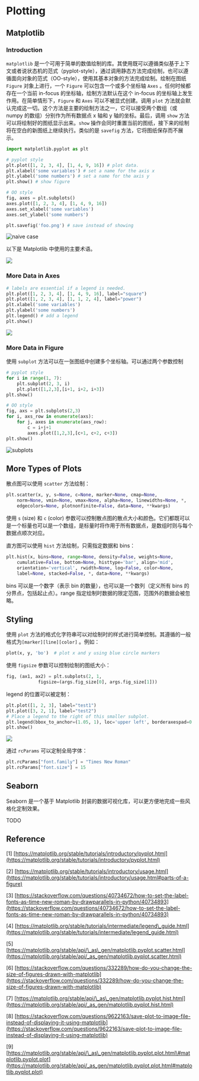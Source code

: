 # Plotting

## Matplotlib

### Introduction

`matplotlib` 是一个可用于简单的数值绘制的库。其使用既可以遵循类似基于上下文或者说状态机的范式（pyplot-style），通过调用静态方法完成绘制，也可以遵循面向对象的范式（OO-style），使用其基本对象的方法完成绘制。绘制在图纸 `Figure` 对象上进行，一个 `Figure` 可以包含一个或多个坐标轴 `Axes` 。任何时候都存在一个当前 in-focus 的坐标轴，绘制方法默认在这个 in-focus 的坐标轴上发生作用。在简单情形下，`Figure` 和 `Axes` 可以不被显式创建。调用 `plot` 方法就会默认完成这一切。这个方法是主要的绘制方法之一，它可以接受两个数组（或 numpy 的数组）分别作为所有数据点 x 轴和 y 轴的坐标。最后，调用 `show` 方法可以将绘制好的图纸显示出来。`show` 操作会同时重置当前的图纸，接下来的绘制将在空白的新图纸上继续执行。类似的是 `savefig` 方法，它将图纸保存而不展示。

```python
import matplotlib.pyplot as plt

# pyplot style
plt.plot([1, 2, 3, 4], [1, 4, 9, 16]) # plot data. 
plt.xlabel('some variables') # set a name for the axis x
plt.ylabel('some numbers') # set a name for the axis y
plt.show() # show figure

# OO style
fig, axes = plt.subplots()
axes.plot([1, 2, 3, 4], [1, 4, 9, 16])
axes.set_xlabel('some variables')
axes.set_ylabel('some numbers')

plt.savefig('foo.png') # save instead of showing
```

![naive case](../../.gitbook/assets/image%20%283%29.png)

以下是  Matplotlib 中使用的主要术语。

![](../../.gitbook/assets/image%20%282%29.png)



### More Data in Axes

```python
# labels are essential if a legend is needed.
plt.plot([1, 2, 3, 4], [1, 4, 9, 16], label="square")
plt.plot([1, 2, 3, 4], [1, 1, 2, 4], label="power")
plt.xlabel('some variables')
plt.ylabel('some numbers')
plt.legend() # add a legend
plt.show()
```

![](../../.gitbook/assets/image.png)

### More Data in Figure

使用 `subplot` 方法可以在一张图纸中创建多个坐标轴。可以通过两个参数控制

```python
# pyplot style
for i in range(1, 7):
    plt.subplot(2, 3, i)
    plt.plot([1,2,3],[i+1, i+2, i+3])
plt.show()

# OO style
fig, axs = plt.subplots(2,3)
for i, axs_row in enumerate(axs):
    for j, axes in enumerate(axs_row):
        c = i+j+1
        axes.plot([1,2,3],[c+1, c+2, c+3])
plt.show()
```

![subplots](../../.gitbook/assets/image%20%284%29.png)

## More Types of Plots

散点图可以使用 `scatter` 方法绘制：

```python
plt.scatter(x, y, s=None, c=None, marker=None, cmap=None, 
    norm=None, vmin=None, vmax=None, alpha=None, linewidths=None, *, 
    edgecolors=None, plotnonfinite=False, data=None, **kwargs)
```

使用 `s` \(size\) 和 `c` \(color\) 参数可以控制散点图的散点大小和颜色。它们都既可以是一个标量也可以是一个数组，是标量时将作用于所有数据点，是数组时则与每个数据点顺次对应。

直方图可以使用 `hist` 方法绘制，只需指定数据和 bins：

```python
plt.hist(x, bins=None, range=None, density=False, weights=None, 
    cumulative=False, bottom=None, histtype='bar', align='mid', 
    orientation='vertical', rwidth=None, log=False, color=None, 
    label=None, stacked=False, *, data=None, **kwargs)
```

bins 可以是一个数字（表示 bin 的数量），也可以是一个数列（定义所有 bins 的分界点，包括起止点）。range 指定绘制时数据的限定范围，范围外的数据会被忽略。

## Styling

使用 `plot` 方法的格式化字符串可以对绘制时的样式进行简单控制。其遵循的一般格式为`[marker][line][color]` 。例如：

```python
plot(x, y, 'bo')  # plot x and y using blue circle markers
```

使用 `figsize` 参数可以控制绘制的图纸大小：

```python
fig, (ax1, ax2) = plt.subplots(2, 1, 
            figsize=(args.fig_size[0], args.fig_size[1]))
```

legend 的位置可以被定制：

```python
plt.plot([1, 2, 3], label="test1")
plt.plot([3, 2, 1], label="test2")
# Place a legend to the right of this smaller subplot.
plt.legend(bbox_to_anchor=(1.05, 1), loc='upper left', borderaxespad=0.)
plt.show()
```

![](../../.gitbook/assets/image%20%281%29.png)

通过 `rcParams` 可以定制全局字体：

```python
plt.rcParams["font.family"] = "Times New Roman"
plt.rcParams["font.size"] = 15
```

## Seaborn

Seaborn 是一个基于 Matplotlib 封装的数据可视化库，可以更方便地完成一些风格化定制效果。

TODO

## Reference

\[1\] [https://matplotlib.org/stable/tutorials/introductory/pyplot.html](https://matplotlib.org/stable/tutorials/introductory/pyplot.html)

\[2\] [https://matplotlib.org/stable/tutorials/introductory/usage.html](https://matplotlib.org/stable/tutorials/introductory/usage.html#parts-of-a-figure)

\[3\] [https://stackoverflow.com/questions/40734672/how-to-set-the-label-fonts-as-time-new-roman-by-drawparallels-in-python/40734893](https://stackoverflow.com/questions/40734672/how-to-set-the-label-fonts-as-time-new-roman-by-drawparallels-in-python/40734893)

\[4\] [https://matplotlib.org/stable/tutorials/intermediate/legend\_guide.html](https://matplotlib.org/stable/tutorials/intermediate/legend_guide.html)

\[5\] [https://matplotlib.org/stable/api/\_as\_gen/matplotlib.pyplot.scatter.html](https://matplotlib.org/stable/api/_as_gen/matplotlib.pyplot.scatter.html)

\[6\] [https://stackoverflow.com/questions/332289/how-do-you-change-the-size-of-figures-drawn-with-matplotlib](https://stackoverflow.com/questions/332289/how-do-you-change-the-size-of-figures-drawn-with-matplotlib)

\[7\] [https://matplotlib.org/stable/api/\_as\_gen/matplotlib.pyplot.hist.html](https://matplotlib.org/stable/api/_as_gen/matplotlib.pyplot.hist.html)

\[8\] [https://stackoverflow.com/questions/9622163/save-plot-to-image-file-instead-of-displaying-it-using-matplotlib](https://stackoverflow.com/questions/9622163/save-plot-to-image-file-instead-of-displaying-it-using-matplotlib)

\[9\] [https://matplotlib.org/stable/api/\_as\_gen/matplotlib.pyplot.plot.html\#matplotlib.pyplot.plot](https://matplotlib.org/stable/api/_as_gen/matplotlib.pyplot.plot.html#matplotlib.pyplot.plot)




